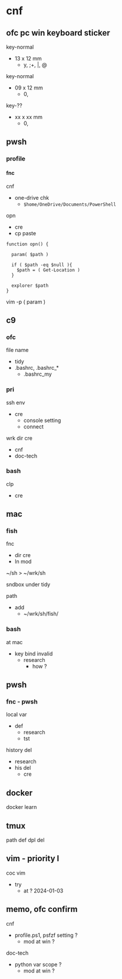 
# cnf


## ofc pc win keyboard sticker

key-normal
- 13 x 12 mm
  - y, ;+, \|, @

key-normal
- 09 x 12 mm
  - 0,

key-??
- xx x xx mm
  - 0, 


## pwsh

### profile

#### fnc

cnf
- one-drive chk
  - `$home/OneDrive/Documents/PowerShell`


opn
- cre
- cp paste

```
function opn() {

  param( $path )

  if ( $path -eq $null ){
    $path = ( Get-Location )
  }

  explorer $path
}
```

vim -p ( param )


## c9

### ofc

file name
- tidy
- .bashrc, .bashrc_*
  - .bashrc_my


### pri

ssh env
- cre
  - console setting
  - connect


wrk dir cre
- cnf
- doc-tech


### bash

clp
- cre


## mac

### fish

fnc
- dir cre
- ln mod


~/sh > ~/wrk/sh


sndbox under tidy


path
- add
  - ~/wrk/sh/fish/


### bash

at mac
- key bind invalid
  - research
    - how ?



## pwsh

### fnc  -  pwsh

local var
- def
  - research
  - tst


history del
- research
- his del
  - cre


## docker

docker learn



## tmux

path def dpl del



## vim  -  priority l

coc vim
- try
  - at ? 2024-01-03




## memo, ofc confirm

cnf
- profile.ps1, psfzf setting ?
  - mod at win ?

doc-tech
- python var scope ?
  - mod at win ?



